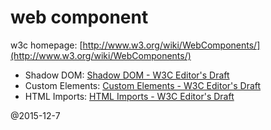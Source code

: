 web component
==

w3c homepage: [http://www.w3.org/wiki/WebComponents/](http://www.w3.org/wiki/WebComponents/)

* Shadow DOM: [Shadow DOM - W3C Editor's Draft](http://w3c.github.io/webcomponents/spec/shadow/)
* Custom Elements: [Custom Elements - W3C Editor's Draft](http://w3c.github.io/webcomponents/spec/custom/)
* HTML Imports: [HTML Imports - W3C Editor's Draft](http://w3c.github.io/webcomponents/spec/imports/)

@2015-12-7